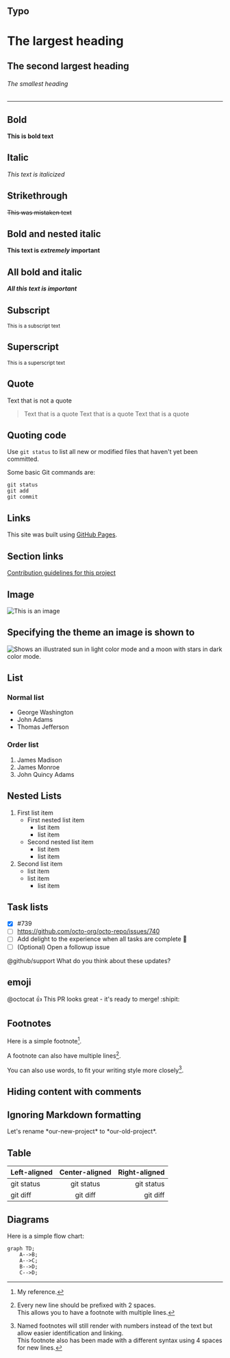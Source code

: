 ## Typo

# The largest heading
## The second largest heading
###### The smallest heading

----- 
## Bold

**This is bold text**

## Italic

*This text is italicized*	

## Strikethrough

~~This was mistaken text~~	

## Bold and nested italic

**This text is _extremely_ important**	

## All bold and italic	

***All this text is important***	

## Subscript	

<sub>This is a subscript text</sub>	

## Superscript

<sup>This is a superscript text</sup>	


## Quote

Text that is not a quote

> Text that is a quote
> Text that is a quote
> Text that is a quote


## Quoting code
Use `git status` to list all new or modified files that haven't yet been committed.


Some basic Git commands are:
```
git status
git add
git commit
```

## Links

This site was built using [GitHub Pages](https://pages.github.com/).

## Section links


[Contribution guidelines for this project](docs/CONTRIBUTING.md)

## Image

![This is an image](https://buddy.works/assets/svg/brands/buddy.svg)


## Specifying the theme an image is shown to

<picture>
  <source media="(prefers-color-scheme: dark)" srcset="https://user-images.githubusercontent.com/25423296/163456776-7f95b81a-f1ed-45f7-b7ab-8fa810d529fa.png">
  <source media="(prefers-color-scheme: light)" srcset="https://user-images.githubusercontent.com/25423296/163456779-a8556205-d0a5-45e2-ac17-42d089e3c3f8.png">
  <img alt="Shows an illustrated sun in light color mode and a moon with stars in dark color mode." src="https://user-images.githubusercontent.com/25423296/163456779-a8556205-d0a5-45e2-ac17-42d089e3c3f8.png">
</picture>



## List 

### Normal list

- George Washington
- John Adams
- Thomas Jefferson

### Order list

1. James Madison
2. James Monroe
3. John Quincy Adams


## Nested Lists

1. First list item
   - First nested list item
     - list item
     - list item
   - Second nested list item
     - list item
     - list item
2. Second list item
   - list item
   - list item
      - list item

## Task lists

- [x] #739
- [ ] https://github.com/octo-org/octo-repo/issues/740
- [ ] Add delight to the experience when all tasks are complete :tada:
- [ ] \(Optional) Open a followup issue

@github/support What do you think about these updates?

## emoji

@octocat :+1: This PR looks great - it's ready to merge! :shipit:

## Footnotes

Here is a simple footnote[^1].

A footnote can also have multiple lines[^2].  

You can also use words, to fit your writing style more closely[^note].

[^1]: My reference.
[^2]: Every new line should be prefixed with 2 spaces.  
  This allows you to have a footnote with multiple lines.
[^note]:
    Named footnotes will still render with numbers instead of the text but allow easier identification and linking.  
    This footnote also has been made with a different syntax using 4 spaces for new lines.
    
    
## Hiding content with comments

<!-- This content will not appear in the rendered Markdown -->


## Ignoring Markdown formatting

Let's rename \*our-new-project\* to \*our-old-project\*.


## Table

| Left-aligned | Center-aligned | Right-aligned |
| :---         |     :---:      |          ---: |
| git status   | git status     | git status    |
| git diff     | git diff       | git diff      |



## Diagrams

Here is a simple flow chart:

```mermaid
graph TD;
    A-->B;
    A-->C;
    B-->D;
    C-->D;
```
